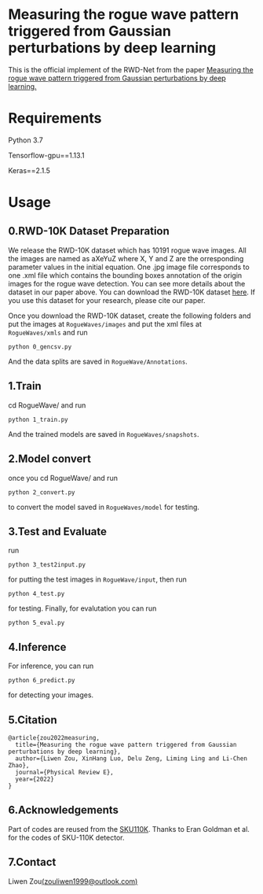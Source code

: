 Measuring the rogue wave pattern triggered from Gaussian perturbations by deep learning
==

This is the official implement of the RWD-Net from the paper [Measuring the rogue wave pattern triggered from Gaussian perturbations by deep learning.](https://journals.aps.org/pre/abstract/10.1103/PhysRevE.105.054202)

Requirements
==
Python 3.7

Tensorflow-gpu==1.13.1

Keras==2.1.5

Usage
==

0.RWD-10K Dataset Preparation
--
We release the RWD-10K dataset which has 10191 rogue wave images. All the images are named as aXeYuZ where X, Y and Z are the orresponding parameter values in the initial equation. One .jpg image file corresponds to one .xml file which contains the bounding boxes annotation of the origin images for the rogue wave detection. You can see more details about the dataset in our paper above. You can download the RWD-10K dataset [here](https://drive.google.com/file/d/1CdpY5Xco4TnRY0DIryRbhexJB_dTsDGA/view?usp=sharing). If you use this dataset for your research, please cite our paper. 

Once you download the RWD-10K dataset, create the following folders and put the images at `RogueWaves/images` and put the xml files at `RogueWaves/xmls` and run
```
python 0_gencsv.py
```
And the data splits are saved in `RogueWave/Annotations`.

1.Train
--
cd RogueWave/ and run
```
python 1_train.py
```
And the trained models are saved in `RogueWaves/snapshots`.


2.Model convert
---
once you cd RogueWave/ and run
```
python 2_convert.py
```
to convert the model saved in `RogueWaves/model` for testing.

3.Test and Evaluate
---
run 
```
python 3_test2input.py
```
for putting the test images in `RogueWave/input`, then run

```
python 4_test.py
```
for testing. Finally, for evalutation you can run
```
python 5_eval.py
```

4.Inference
--
For inference, you can run
```
python 6_predict.py
```
for detecting your images.

5.Citation
--
```
@article{zou2022measuring,
  title={Measuring the rogue wave pattern triggered from Gaussian perturbations by deep learning},
  author={Liwen Zou, XinHang Luo, Delu Zeng, Liming Ling and Li-Chen Zhao},
  journal={Physical Review E},
  year={2022}
}
```

6.Acknowledgements
--
Part of codes are reused from the [SKU110K](https://github.com/eg4000/SKU110K_CVPR19). Thanks to Eran Goldman et al. for the codes of SKU-110K detector.

7.Contact
--
Liwen Zou[(zouliwen1999@outlook.com)](zouliwen1999@outlook.com)

